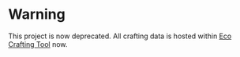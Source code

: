 # Warning
This project is now deprecated. All crafting data is hosted within [Eco Crafting Tool](https://github.com/aritchie05/EcoCraftingTool) now.
